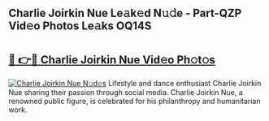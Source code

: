 ## Charlie Joirkin Nue Le𝚊k𝚎d N𝚞𝚍e - Part-QZP Vid𝚎o Photos Le𝚊ks OQ14S

# <h2><a href="http://fb8wzb.evod.top/?m=Charlie+Joirkin+Nue">🔗 👉🔴 Charlie Joirkin Nue Vid𝚎o Ph𝚘t𝚘s</a></h2>

[![Charlie Joirkin Nue N𝚞d𝚎s](https://i.imgur.com/8V9OHl7.gif)](http://fb8wzb.evod.top/?m=Charlie+Joirkin+Nue)
Lifestyle and dance enthusiast Charlie Joirkin Nue sharing their passion through social media. Charlie Joirkin Nue, a renowned public figure, is celebrated for his philanthropy and humanitarian work. 
